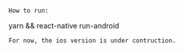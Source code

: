 
```

How to run:
```
yarn && 
react-native run-android
```
For now, the ios version is under contruction.
